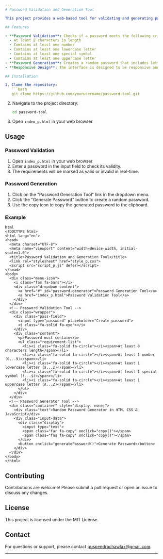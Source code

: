 ```yaml
---
# Password Validation and Generation Tool

This project provides a web-based tool for validating and generating passwords. It includes two main features: password validation and password generation. The validation tool ensures that a password meets specific security criteria, while the generation tool creates a random, secure password.

## Features

- **Password Validation**: Checks if a password meets the following criteria:
  - At least 8 characters in length
  - Contains at least one number
  - Contains at least one lowercase letter
  - Contains at least one special symbol
  - Contains at least one uppercase letter
- **Password Generation**: Creates a random password that includes letters, numbers, and special characters.
- **Responsive Design**: The interface is designed to be responsive and user-friendly.

## Installation

1. Clone the repository:
   ```bash
   git clone https://github.com/yourusername/password-tool.git
   ```
2. Navigate to the project directory:
   ```bash
   cd password-tool
   ```
3. Open `index_p.html` in your web browser.

## Usage

### Password Validation

1. Open `index_p.html` in your web browser.
2. Enter a password in the input field to check its validity.
3. The requirements will be marked as valid or invalid in real-time.

### Password Generation

1. Click on the "Password Generation Tool" link in the dropdown menu.
2. Click the "Generate Password" button to create a random password.
3. Use the copy icon to copy the generated password to the clipboard.

### Example

```
html
<!DOCTYPE html>
<html lang="en">
<head>
  <meta charset="UTF-8">
  <meta name="viewport" content="width=device-width, initial-scale=1.0">
  <title>Password Validation and Generation Tool</title>
  <link rel="stylesheet" href="style_p.css">
  <script src="script_p.js" defer></script>
</head>
<body>
  <div class="menu-icon">
    <i class="fas fa-bars"></i>
    <div class="dropdown-content">
      <a href="#" id="password-generator">Password Generation Tool</a>
      <a href="index_p.html">Password Validation Tool</a>
    </div>
  </div>
  <!-- Password Validation Tool -->
  <div class="wrapper">
    <div class="pass-field">
      <input type="password" placeholder="Create password">
      <i class="fa-solid fa-eye"></i>
    </div>
    <div class="content">
      <p>Password must contain</p>
      <ul class="requirement-list">
        <li><i class="fa-solid fa-circle"></i><span>At least 8 characters length</span></li>
        <li><i class="fa-solid fa-circle"></i><span>At least 1 number (0...9)</span></li>
        <li><i class="fa-solid fa-circle"></i><span>At least 1 lowercase letter (a...z)</span></li>
        <li><i class="fa-solid fa-circle"></i><span>At least 1 special symbol (!...$)</span></li>
        <li><i class="fa-solid fa-circle"></i><span>At least 1 uppercase letter (A...Z)</span></li>
      </ul>
    </div>
  </div>
  <!-- Password Generator Tool -->
  <div class="container" style="display: none;">
    <div class="text">Random Password Generator in HTML CSS & JavaScript</div>
    <div class="input-data">
      <div class="display">
        <input type="text">
        <span class="far fa-copy" onclick="copy()"></span>
        <span class="fas fa-copy" onclick="copy()"></span>
      </div>
      <button onclick="generatePassword()">Generate Password</button>
    </div>
  </div>
</body>
</html>
```

## Contributing

Contributions are welcome! Please submit a pull request or open an issue to discuss any changes.

## License

This project is licensed under the MIT License.

## Contact

For questions or support, please contact [puspendrachawlax@gmail.com](mailto:yourname@yourdomain.com).

---
```

